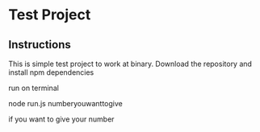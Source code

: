 # Test Project

## Instructions

This is simple test project to work at binary.
Download the repository and install npm dependencies

run on terminal

node run.js numberyouwanttogive

if you want to give your number 